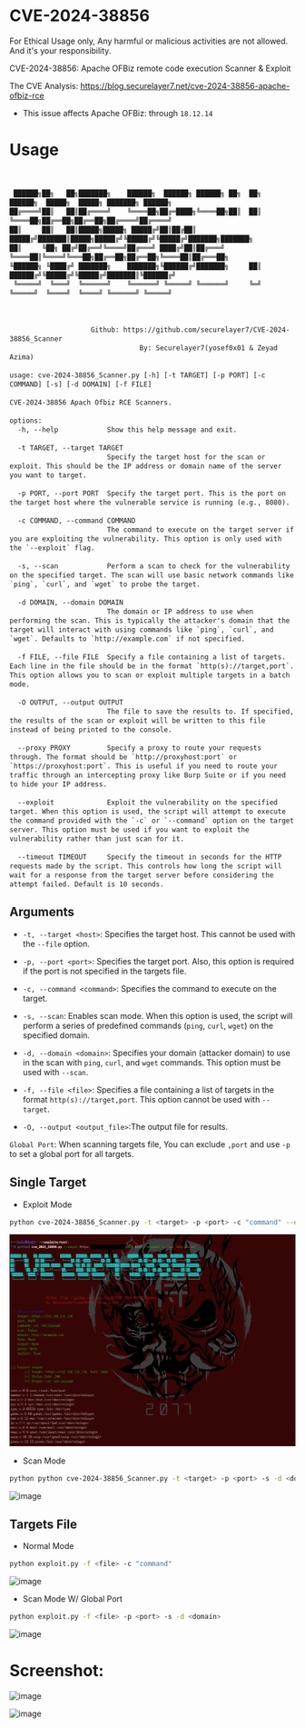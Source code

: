 # CVE-2024-38856

For Ethical Usage only, Any harmful or malicious activities are not allowed. And it's your responsibility.

CVE-2024-38856: Apache OFBiz remote code execution Scanner & Exploit


The CVE Analysis: https://blog.securelayer7.net/cve-2024-38856-apache-ofbiz-rce

- This issue affects Apache OFBiz: through `18.12.14`
# Usage
```


 ██████╗██╗   ██╗███████╗    ██████╗  ██████╗ ██████╗ ██╗  ██╗     ██████╗  █████╗  █████╗ ███████╗ ██████╗ 
██╔════╝██║   ██║██╔════╝    ╚════██╗██╔═████╗╚════██╗██║  ██║     ╚════██╗██╔══██╗██╔══██╗██╔════╝██╔════╝ 
██║     ██║   ██║█████╗█████╗ █████╔╝██║██╔██║ █████╔╝███████║█████╗█████╔╝╚█████╔╝╚█████╔╝███████╗███████╗ 
██║     ╚██╗ ██╔╝██╔══╝╚════╝██╔═══╝ ████╔╝██║██╔═══╝ ╚════██║╚════╝╚═══██╗██╔══██╗██╔══██╗╚════██║██╔═══██╗
╚██████╗ ╚████╔╝ ███████╗    ███████╗╚██████╔╝███████╗     ██║     ██████╔╝╚█████╔╝╚█████╔╝███████║╚██████╔╝
 ╚═════╝  ╚═══╝  ╚══════╝    ╚══════╝ ╚═════╝ ╚══════╝     ╚═╝     ╚═════╝  ╚════╝  ╚════╝ ╚══════╝ ╚═════╝ 
                                                                                                            
                                                                                                                                                           
                                                                                                                                                              
                    Github: https://github.com/securelayer7/CVE-2024-38856_Scanner
                                By: Securelayer7(yosef0x01 & Zeyad Azima)                                     

usage: cve-2024-38856_Scanner.py [-h] [-t TARGET] [-p PORT] [-c COMMAND] [-s] [-d DOMAIN] [-f FILE]

CVE-2024-38856 Apach Ofbiz RCE Scanners.

options:
  -h, --help            Show this help message and exit.

  -t TARGET, --target TARGET
                        Specify the target host for the scan or exploit. This should be the IP address or domain name of the server you want to target.
  
  -p PORT, --port PORT  Specify the target port. This is the port on the target host where the vulnerable service is running (e.g., 8080).

  -c COMMAND, --command COMMAND
                        The command to execute on the target server if you are exploiting the vulnerability. This option is only used with the `--exploit` flag.

  -s, --scan            Perform a scan to check for the vulnerability on the specified target. The scan will use basic network commands like `ping`, `curl`, and `wget` to probe the target.
  
  -d DOMAIN, --domain DOMAIN
                        The domain or IP address to use when performing the scan. This is typically the attacker's domain that the target will interact with using commands like `ping`, `curl`, and `wget`. Defaults to `http://example.com` if not specified.

  -f FILE, --file FILE  Specify a file containing a list of targets. Each line in the file should be in the format `http(s)://target,port`. This option allows you to scan or exploit multiple targets in a batch mode.

  -O OUTPUT, --output OUTPUT
                        The file to save the results to. If specified, the results of the scan or exploit will be written to this file instead of being printed to the console.

  --proxy PROXY         Specify a proxy to route your requests through. The format should be `http://proxyhost:port` or `https://proxyhost:port`. This is useful if you need to route your traffic through an intercepting proxy like Burp Suite or if you need to hide your IP address.

  --exploit             Exploit the vulnerability on the specified target. When this option is used, the script will attempt to execute the command provided with the `-c` or `--command` option on the target server. This option must be used if you want to exploit the vulnerability rather than just scan for it.

  --timeout TIMEOUT     Specify the timeout in seconds for the HTTP requests made by the script. This controls how long the script will wait for a response from the target server before considering the attempt failed. Default is 10 seconds.

```
## Arguments

- `-t, --target <host>`: Specifies the target host. This cannot be used with the `--file` option.

- `-p, --port <port>`: Specifies the target port. Also, this option is required if the port is not specified in the targets file.

- `-c, --command <command>`: Specifies the command to execute on the target.

- `-s, --scan`: Enables scan mode. When this option is used, the script will perform a series of predefined commands (`ping`, `curl`, `wget`) on the specified domain.

- `-d, --domain <domain>`: Specifies your domain (attacker domain) to use in the scan with `ping`, `curl`, and `wget` commands. This option must be used with `--scan`.

- `-f, --file <file>`: Specifies a file containing a list of targets in the format `http(s)://target,port`. This option cannot be used with `--target`.

- `-O, --output <output_file>`:The output file for results.


`Global Port`: When scanning targets file, You can exclude `,port` and use `-p` to set a global port for all targets.

## Single Target

- Exploit Mode
```bash
python cve-2024-38856_Scanner.py -t <target> -p <port> -c "command" --exploit
```

![Exploit Image](images/exploit.png)




- Scan Mode
```bash
python python cve-2024-38856_Scanner.py -t <target> -p <port> -s -d <domain> --scan
```

![image](https://github.com/user-attachments/assets/3dc43ac3-5608-4dae-9dbf-8528b43a8577)



## Targets File

- Normal Mode
```bash
python exploit.py -f <file> -c "command"
```

![image](https://github.com/user-attachments/assets/8ca2274b-e9ff-44ae-b3e7-dc021bcc7c78)



- Scan Mode W/ Global Port
```bash
python exploit.py -f <file> -p <port> -s -d <domain>
```
![image](https://github.com/user-attachments/assets/8a7559c4-1519-4974-baba-e4b5a50edbf5)



# Screenshot:

![image](https://github.com/user-attachments/assets/44cc9acb-efd8-4e77-915a-389a338ec773)



![image](https://github.com/user-attachments/assets/0a81db4e-4b91-401a-9605-08297d0e1cf0)



